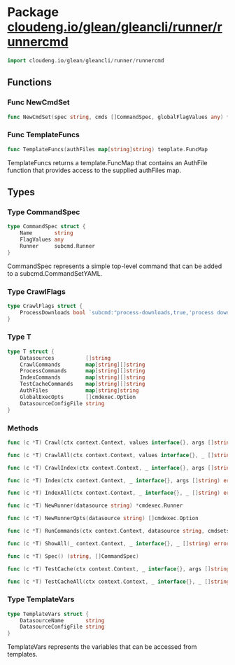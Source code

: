# Package [cloudeng.io/glean/gleancli/runner/runnercmd](https://pkg.go.dev/cloudeng.io/glean/gleancli/runner/runnercmd?tab=doc)

```go
import cloudeng.io/glean/gleancli/runner/runnercmd
```


## Functions
### Func NewCmdSet
```go
func NewCmdSet(spec string, cmds []CommandSpec, globalFlagValues any) *subcmd.CommandSetYAML
```

### Func TemplateFuncs
```go
func TemplateFuncs(authFiles map[string]string) template.FuncMap
```
TemplateFuncs returns a template.FuncMap that contains an AuthFile function
that provides access to the supplied authFiles map.



## Types
### Type CommandSpec
```go
type CommandSpec struct {
	Name       string
	FlagValues any
	Runner     subcmd.Runner
}
```
CommandSpec represents a simple top-level command that can be added to a
subcmd.CommandSetYAML.


### Type CrawlFlags
```go
type CrawlFlags struct {
	ProcessDownloads bool `subcmd:"process-downloads,true,'process downloaded files'"`
}
```


### Type T
```go
type T struct {
	Datasources          []string
	CrawlCommands        map[string][]string
	ProcessCommands      map[string][]string
	IndexCommands        map[string][]string
	TestCacheCommands    map[string][]string
	AuthFiles            map[string]string
	GlobalExecOpts       []cmdexec.Option
	DatasourceConfigFile string
}
```

### Methods

```go
func (c *T) Crawl(ctx context.Context, values interface{}, args []string) error
```


```go
func (c *T) CrawlAll(ctx context.Context, values interface{}, _ []string) error
```


```go
func (c *T) CrawlIndex(ctx context.Context, _ interface{}, args []string) error
```


```go
func (c *T) Index(ctx context.Context, _ interface{}, args []string) error
```


```go
func (c *T) IndexAll(ctx context.Context, _ interface{}, _ []string) error
```


```go
func (c *T) NewRunner(datasource string) *cmdexec.Runner
```


```go
func (c *T) NewRunnerOpts(datasource string) []cmdexec.Option
```


```go
func (c *T) RunCommands(ctx context.Context, datasource string, cmdsets ...map[string][]string) error
```


```go
func (c *T) ShowAll(_ context.Context, _ interface{}, _ []string) error
```


```go
func (c *T) Spec() (string, []CommandSpec)
```


```go
func (c *T) TestCache(ctx context.Context, _ interface{}, args []string) error
```


```go
func (c *T) TestCacheAll(ctx context.Context, _ interface{}, _ []string) error
```




### Type TemplateVars
```go
type TemplateVars struct {
	DatasourceName       string
	DatasourceConfigFile string
}
```
TemplateVars represents the variables that can be accessed from templates.





